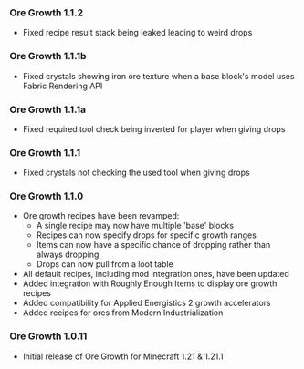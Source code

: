 ### Ore Growth 1.1.2
- Fixed recipe result stack being leaked leading to weird drops

### Ore Growth 1.1.1b
- Fixed crystals showing iron ore texture when a base block's model uses Fabric Rendering API

### Ore Growth 1.1.1a
- Fixed required tool check being inverted for player when giving drops

### Ore Growth 1.1.1
- Fixed crystals not checking the used tool when giving drops

### Ore Growth 1.1.0
- Ore growth recipes have been revamped:
  - A single recipe may now have multiple 'base' blocks
  - Recipes can now specify drops for specific growth ranges
  - Items can now have a specific chance of dropping rather than always dropping
  - Drops can now pull from a loot table
- All default recipes, including mod integration ones, have been updated
- Added integration with Roughly Enough Items to display ore growth recipes
- Added compatibility for Applied Energistics 2 growth accelerators
- Added recipes for ores from Modern Industrialization

### Ore Growth 1.0.11
- Initial release of Ore Growth for Minecraft 1.21 & 1.21.1
